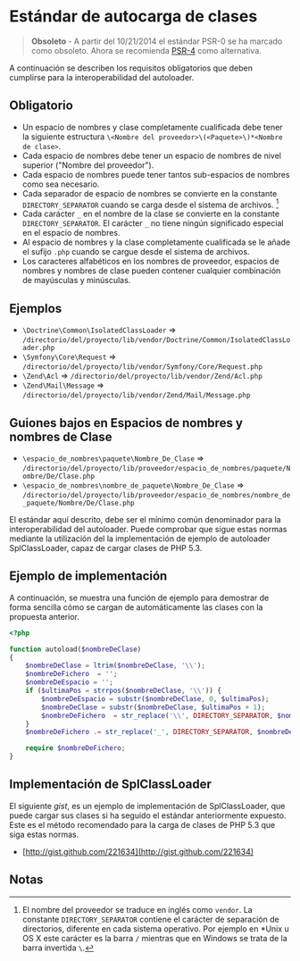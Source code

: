 Estándar de autocarga de clases
====================

> **Obsoleto** - A partir del 10/21/2014 el estándar PSR-0 se ha marcado como obsoleto. Ahora se recomienda [PSR-4]
como alternativa.

[PSR-4]: http://www.php-fig.org/psr/psr-4/

A continuación se describen los requisitos obligatorios que deben cumplirse para la interoperabilidad del autoloader.

Obligatorio
-----------

* Un espacio de nombres y clase completamente cualificada debe tener la siguiente estructura `\<Nombre del proveedor>\(<Paquete>\)*<Nombre de clase>`.
* Cada espacio de nombres debe tener un espacio de nombres de nivel superior ("Nombre del proveedor").
* Cada espacio de nombres puede tener tantos sub-espacios de nombres como sea necesario.
* Cada separador de espacio de nombres se convierte en la constante `DIRECTORY_SEPARATOR` cuando se carga desde el sistema de archivos. [^1]
* Cada carácter `_` en el nombre de la clase se convierte en la constante `DIRECTORY_SEPARATOR`. El carácter `_` no tiene ningún significado especial en el espacio de nombres.
* Al espacio de nombres y la clase completamente cualificada se le añade el sufijo `.php` cuando se cargue desde el sistema de archivos.
* Los caracteres alfabéticos en los nombres de proveedor, espacios de nombres y nombres de clase pueden contener cualquier combinación de mayúsculas y minúsculas.

Ejemplos
----------

* `\Doctrine\Common\IsolatedClassLoader` => `/directorio/del/proyecto/lib/vendor/Doctrine/Common/IsolatedClassLoader.php`
* `\Symfony\Core\Request` => `/directorio/del/proyecto/lib/vendor/Symfony/Core/Request.php`
* `\Zend\Acl` => `/directorio/del/proyecto/lib/vendor/Zend/Acl.php`
* `\Zend\Mail\Message` => `/directorio/del/proyecto/lib/vendor/Zend/Mail/Message.php`

Guiones bajos en Espacios de nombres y nombres de Clase
--------------------------------------------------------

* `\espacio_de_nombres\paquete\Nombre_De_Clase` => `/directorio/del/proyecto/lib/proveedor/espacio_de_nombres/paquete/Nombre/De/Clase.php`
* `\espacio_de_nombres\nombre_de_paquete\Nombre_De_Clase` => `/directorio/del/proyecto/lib/proveedor/espacio_de_nombres/nombre_de_paquete/Nombre/De/Clase.php`

El estándar aquí descrito, debe ser el mínimo común denominador para la interoperabilidad del autoloader. Puede comprobar que sigue estas normas mediante la utilización del la implementación de ejemplo de autoloader SplClassLoader, capaz de cargar clases de PHP 5.3.

Ejemplo de implementación
----------------------------

A continuación, se muestra una función de ejemplo para demostrar de forma sencilla cómo se cargan de automáticamente las clases con la propuesta anterior.

```php
<?php

function autoload($nombreDeClase)
{
    $nombreDeClase = ltrim($nombreDeClase, '\\');
    $nombreDeFichero  = '';
    $nombreDeEspacio = '';
    if ($ultimaPos = strrpos($nombreDeClase, '\\')) {
        $nombreDeEspacio = substr($nombreDeClase, 0, $ultimaPos);
        $nombreDeClase = substr($nombreDeClase, $ultimaPos + 1);
        $nombreDeFichero  = str_replace('\\', DIRECTORY_SEPARATOR, $nombreDeEspacio) . DIRECTORY_SEPARATOR;
    }
    $nombreDeFichero .= str_replace('_', DIRECTORY_SEPARATOR, $nombreDeClase) . '.php';

    require $nombreDeFichero;
}
```

Implementación de SplClassLoader
------------------------------------

El siguiente *gist*, es un ejemplo de implementación de SplClassLoader, que puede cargar sus clases si ha seguido el estándar anteriormente expuesto. Este es el método recomendado para la carga de clases de PHP 5.3 que siga estas normas.

* [http://gist.github.com/221634](http://gist.github.com/221634)

Notas
------

[^1]: El nombre del proveedor se traduce en inglés como `vendor`. La constante `DIRECTORY_SEPARATOR` contiene el carácter de separación de directorios, diferente en cada sistema operativo. Por ejemplo en *Unix u OS X este carácter es la barra `/`
mientras que en Windows se trata de la barra invertida `\`.
